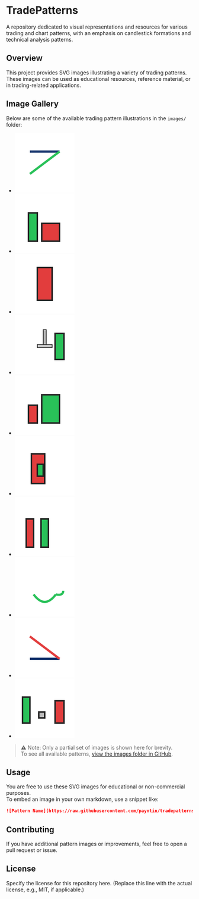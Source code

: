 # TradePatterns

A repository dedicated to visual representations and resources for various trading and chart patterns, with an emphasis on candlestick formations and technical analysis patterns.

## Overview

This project provides SVG images illustrating a variety of trading patterns. These images can be used as educational resources, reference material, or in trading-related applications.

## Image Gallery

Below are some of the available trading pattern illustrations in the `images/` folder:

- ![Ascending Triangle](https://raw.githubusercontent.com/payntin/tradepatterns/main/images/images_ascending_triangle_Version2.svg)
- ![Bearish Engulfing](https://raw.githubusercontent.com/payntin/tradepatterns/main/images/images_bearish_engulfing_Version3.svg)
- ![Bearish Marubozu](https://raw.githubusercontent.com/payntin/tradepatterns/main/images/images_bearish_marubozu_Version2.svg)
- ![Bullish Doji Star](https://raw.githubusercontent.com/payntin/tradepatterns/main/images/images_bullish_doji_star_Version2.svg)
- ![Bullish Engulfing](https://raw.githubusercontent.com/payntin/tradepatterns/main/images/images_bullish_engulfing_Version3.svg)
- ![Bullish Harami](https://raw.githubusercontent.com/payntin/tradepatterns/main/images/images_bullish_harami_Version2.svg)
- ![Bullish Kicker](https://raw.githubusercontent.com/payntin/tradepatterns/main/images/images_bullish_kicker_Version2.svg)
- ![Cup and Handle](https://raw.githubusercontent.com/payntin/tradepatterns/main/images/images_cup_handle_Version2.svg)
- ![Descending Triangle](https://raw.githubusercontent.com/payntin/tradepatterns/main/images/images_descending_triangle_Version2.svg)
- ![Evening Star](https://raw.githubusercontent.com/payntin/tradepatterns/main/images/images_evening_star_Version2.svg)

> ⚠️ Note: Only a partial set of images is shown here for brevity.  
> To see all available patterns, [view the images folder in GitHub](https://github.com/payntin/tradepatterns/tree/main/images).

## Usage

You are free to use these SVG images for educational or non-commercial purposes.  
To embed an image in your own markdown, use a snippet like:

```markdown
![Pattern Name](https://raw.githubusercontent.com/payntin/tradepatterns/main/images/your_image.svg)
```

## Contributing

If you have additional pattern images or improvements, feel free to open a pull request or issue.

## License

Specify the license for this repository here. (Replace this line with the actual license, e.g., MIT, if applicable.)